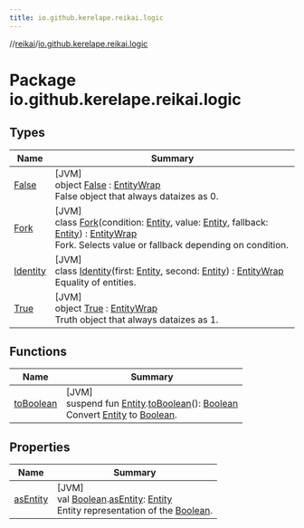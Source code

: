 ```yaml
---
title: io.github.kerelape.reikai.logic
---
```

//[reikai](../../index.html)/[io.github.kerelape.reikai.logic](index.html)



# Package io.github.kerelape.reikai.logic



## Types


| Name | Summary |
|---|---|
| [False](-false/index.html) | [JVM]<br>object [False](-false/index.html) : [EntityWrap](../io.github.kerelape.reikai.core/-entity-wrap/index.html)<br>False object that always dataizes as 0. |
| [Fork](-fork/index.html) | [JVM]<br>class [Fork](-fork/index.html)(condition: [Entity](../io.github.kerelape.reikai.core/-entity/index.html), value: [Entity](../io.github.kerelape.reikai.core/-entity/index.html), fallback: [Entity](../io.github.kerelape.reikai.core/-entity/index.html)) : [EntityWrap](../io.github.kerelape.reikai.core/-entity-wrap/index.html)<br>Fork. Selects value or fallback depending on condition. |
| [Identity](-identity/index.html) | [JVM]<br>class [Identity](-identity/index.html)(first: [Entity](../io.github.kerelape.reikai.core/-entity/index.html), second: [Entity](../io.github.kerelape.reikai.core/-entity/index.html)) : [EntityWrap](../io.github.kerelape.reikai.core/-entity-wrap/index.html)<br>Equality of entities. |
| [True](-true/index.html) | [JVM]<br>object [True](-true/index.html) : [EntityWrap](../io.github.kerelape.reikai.core/-entity-wrap/index.html)<br>Truth object that always dataizes as 1. |


## Functions


| Name | Summary |
|---|---|
| [toBoolean](to-boolean.html) | [JVM]<br>suspend fun [Entity](../io.github.kerelape.reikai.core/-entity/index.html).[toBoolean](to-boolean.html)(): [Boolean](https://kotlinlang.org/api/latest/jvm/stdlib/kotlin/-boolean/index.html)<br>Convert [Entity](../io.github.kerelape.reikai.core/-entity/index.html) to [Boolean](https://kotlinlang.org/api/latest/jvm/stdlib/kotlin/-boolean/index.html). |


## Properties


| Name | Summary |
|---|---|
| [asEntity](as-entity.html) | [JVM]<br>val [Boolean](https://kotlinlang.org/api/latest/jvm/stdlib/kotlin/-boolean/index.html).[asEntity](as-entity.html): [Entity](../io.github.kerelape.reikai.core/-entity/index.html)<br>Entity representation of the [Boolean](https://kotlinlang.org/api/latest/jvm/stdlib/kotlin/-boolean/index.html). |

